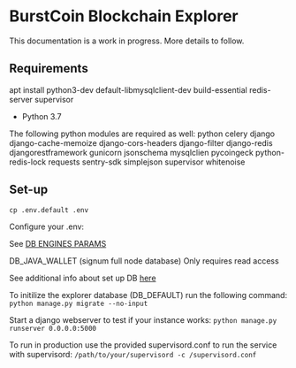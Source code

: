 # BurstCoin Blockchain Explorer
This documentation is a work in progress. More details to follow.


## Requirements

apt install python3-dev default-libmysqlclient-dev build-essential redis-server supervisor

* Python 3.7

The following python modules are required as well:
python
celery
django
django-cache-memoize
django-cors-headers
django-filter
django-redis
djangorestframework
gunicorn
jsonschema
mysqlclien
pycoingeck
python-redis-lock
requests
sentry-sdk
simplejson
supervisor
whitenoise

## Set-up

`cp .env.default .env`

Configure your .env:

See [DB ENGINES PARAMS](https://docs.djangoproject.com/en/2.2/ref/settings/#engine)

DB_JAVA_WALLET (signum full node database) Only requires read access

See additional info about set up DB [here](java_wallet)

To initilize the explorer database (DB_DEFAULT) run the following command:
`python manage.py migrate --no-input`

Start a django webserver to test if your instance works:
`python manage.py runserver 0.0.0.0:5000`

To run in production use the provided supervisord.conf to run the service with supervisord:
`/path/to/your/supervisord -c /supervisord.conf`
